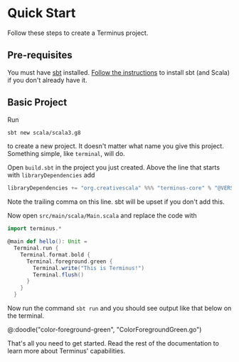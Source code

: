 # Quick Start

Follow these steps to create a Terminus project.


## Pre-requisites

You must have [sbt] installed. [Follow the instructions][download] to install sbt (and Scala) if you don't already have it.


## Basic Project

Run

```bash
sbt new scala/scala3.g8
```

to create a new project. It doesn't matter what name you give this project. Something simple, like `terminal`, will do.

Open `build.sbt` in the project you just created. Above the line that starts with `libraryDependencies` add

```scala
libraryDependencies += "org.creativescala" %%% "terminus-core" % "@VERSION@",
```

Note the trailing comma on this line. sbt will be upset if you don't add this.

Now open `src/main/scala/Main.scala` and replace the code with

```scala 3
import terminus.*

@main def hello(): Unit =
  Terminal.run {
    Terminal.format.bold {
      Terminal.foreground.green {
        Terminal.write("This is Terminus!")
        Terminal.flush()
      }
    }
  }
```

Now run the command `sbt run` and you should see output like that below on the terminal.

@:doodle("color-foreground-green", "ColorForegroundGreen.go")

That's all you need to get started. Read the rest of the documentation to learn more about Terminus' capabilities.

[sbt]: https://www.scala-sbt.org/
[download]: https://www.scala-lang.org/download/
